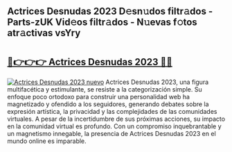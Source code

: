 ## Actrices Desnudas 2023 D𝚎sn𝚞dos filtr𝚊dos - Parts-zUK Vid𝚎os filtr𝚊dos - N𝚞evas f𝚘tos atr𝚊ctivas vsYry

# <h2><a href="http://mb87o4z.tromn.icu/?c=Actrices+Desnudas+2023">🔗👉👉👉 Actrices Desnudas 2023 🔗🔗</a></h2>

[![Actrices Desnudas 2023 nuevo](https://i.imgur.com/pEAQMta.gif)](http://mb87o4z.tromn.icu/?c=Actrices+Desnudas+2023)
Actrices Desnudas 2023, una figura multifacética y estimulante, se resiste a la categorización simple. Su enfoque poco ortodoxo para construir una personalidad web ha magnetizado y ofendido a los seguidores, generando debates sobre la expresión artística, la privacidad y las complejidades de las comunidades virtuales. A pesar de la incertidumbre de sus próximas acciones, su impacto en la comunidad virtual es profundo. Con un compromiso inquebrantable y un magnetismo innegable, la presencia de Actrices Desnudas 2023 en el mundo online es imparable.

